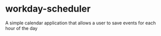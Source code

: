 # workday-scheduler
A simple calendar application that allows a user to save events for each hour of the day 
